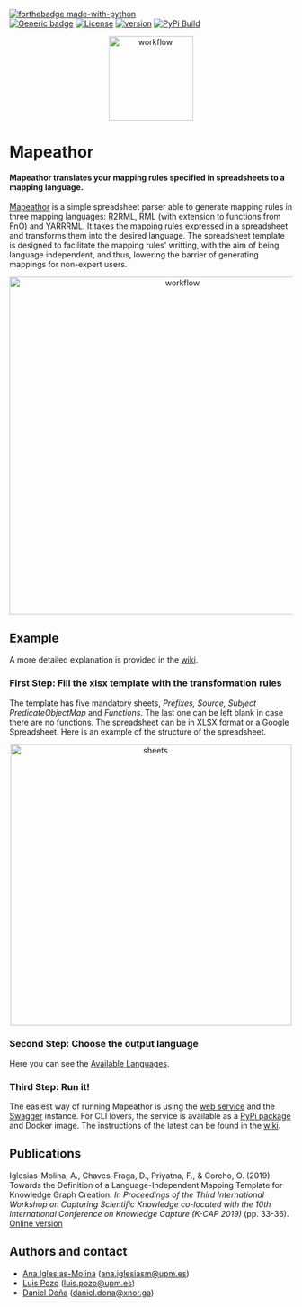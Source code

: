  [![forthebadge made-with-python](http://ForTheBadge.com/images/badges/made-with-python.svg)](https://www.python.org/)  
 [![Generic badge](https://img.shields.io/badge/Status-Developing-yellow)](https://shields.io/)
 [![License](https://img.shields.io/badge/License-Apache%202.0-blue.svg)](https://github.com/oeg-upm/Mapeathor/blob/master/LICENSE)
 [![version](https://img.shields.io/badge/python-3.6+-blue.svg)](https://www.python.org/downloads/release/python-360/)
 [![PyPi Build](https://api.travis-ci.com/oeg-upm/Mapeathor.svg)](https://travis-ci.com/github/oeg-upm/Mapeathor)

<p align="center"> 
 <img src="https://raw.githubusercontent.com/oeg-upm/Mapeathor/master/imgs/Square_logo_mapeathor.png" alt="workflow" width="150"/> 
</p>


# Mapeathor
#### Mapeathor translates your mapping rules specified in spreadsheets to a mapping language.  

[Mapeathor](https://morph.oeg.fi.upm.es/tool/mapeathor) is a simple spreadsheet parser able to generate mapping rules in three mapping languages: R2RML, RML (with extension to functions from FnO) and YARRRML. It takes the mapping rules expressed in a spreadsheet and transforms them into the desired language. The spreadsheet template is designed to facilitate the mapping rules' writting, with the aim of being language independent, and thus, lowering the barrier of generating mappings for non-expert users. 

<p align="center"> 
 <img src="https://raw.githubusercontent.com/oeg-upm/Mapeathor/master/imgs/workflow.png" alt="workflow" width="600"/> 
</p>

## Example
A more detailed explanation is provided in the [wiki](https://github.com/oeg-upm/Mapeathor/wiki).

### First Step: Fill the xlsx template with the transformation rules 
The template has five mandatory sheets, *Prefixes, Source, Subject PredicateObjectMap* and *Functions*. The last one can be left blank in case there are no functions. The spreadsheet can be in XLSX format or a Google Spreadsheet. Here is an example of the structure of the spreadsheet. 

<p align="center"> 
 <img src="https://raw.githubusercontent.com/oeg-upm/Mapeathor/master/imgs/sheets.png" alt="sheets" width="500"/> 
</p>

### Second Step: Choose the output language 
Here you can see the [Available Languages](./templates).

### Third Step: Run it!
The easiest way of running Mapeathor is using the [web service](https://morph.oeg.fi.upm.es/demo/mapeathor) and the [Swagger](https://morph.oeg.fi.upm.es/tool/mapeathor/swagger/) instance. For CLI lovers, the service is available as a [PyPi package](https://pypi.org/project/mapeathor/) and Docker image. The instructions of the latest can be found in the [wiki](https://github.com/oeg-upm/Mapeathor/wiki).

## Publications
Iglesias-Molina, A., Chaves-Fraga, D., Priyatna, F., & Corcho, O. (2019). Towards the Definition of a Language-Independent Mapping Template for Knowledge Graph Creation. *In Proceedings of the Third International Workshop on Capturing Scientific Knowledge co-located with the 10th International Conference on Knowledge Capture (K-CAP 2019)* (pp. 33-36). [Online version](https://sciknow.github.io/sciknow2019/papers/SciKnow_2019_paper_4.pdf)

## Authors and contact
- [Ana Iglesias-Molina](https://github.com/anaigmo) (ana.iglesiasm@upm.es)
- [Luis Pozo](https://github.com/w0xter) (luis.pozo@upm.es)
- [Daniel Doña](https://github.com/daniel-dona) (daniel.dona@xnor.ga)

